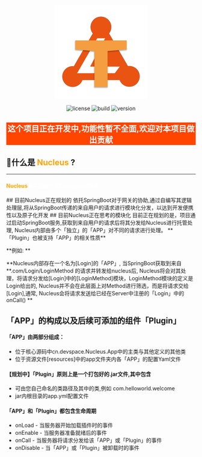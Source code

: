 <p align="center">
  <a href="https://nucleus.pamalee.cn">
    <img alt="nucleus" src="./img/Logo.png" width="250"/>
  </a>
</p>
<div align="center">
<img src="https://img.shields.io/badge/License-MIT_License-green?style=for-the-badge" alt="license">
<img src="https://img.shields.io/badge/build-v0.0.1-blue?style=for-the-badge" alt="build">
<img src="https://img.shields.io/badge/Version-V0.0.1-brown?style=for-the-badge" alt="version">
</div>
<div style="background:orangered;color:white;" align="center"><h2>这个项目正在开发中,功能性暂不全面,欢迎对本项目做出贡献</h2></div>

## 🤔什么是 <span style="color:orange">Nucleus</span> ?

---
<div style="color:white">
<h4><span style="color:orange">Nucleus</span>事件化插件式Springboot框架</h4>
</div>
## 目前Nucleus正在规划的
依托SpringBoot对于网关的协助,通过自编写其逻辑处理层,将从SpringBoot传递的来自用户的请求进行模块化分发，以达到开发便携性以及原子化开发
## 目前Nucleus正在思考的模块化
目前正在规划的是，项目通过启动SpringBoot服务,获取到来自用户的请求后将其分发给Nucleus进行托管处理, Nucleus内部由多个「独立」的「APP」对不同的请求进行处理。 **「Plugin」也被支持「APP」的相关性质**

**例如: **

**Nucleus内部存在一个名为[Login]的「APP」, 当SpringBoot获取到来自\*\*.com/Login/LoginMethod 的请求并转发给nucleus后, Nucleus将会对其处理，将请求分发给[Login]中的[LoginMethod]模块，LoginMethod模块的定义是Login给出的, Nucleus并不会在此层面上对Method进行筛选，而是将请求交给[Login],通常, Nucleus会将请求发送给已经在Server中注册的「Login」中的onCall() **

## 「APP」的构成以及后续可添加的组件「Plugin」

#### 「APP」由两部分组成：

- 位于核心源码中cn.devspace.Nucleus.App中的主类与其他定义的其他类
- 位于资源文件[resources]中的app文件夹内各「APP」的配置Yaml文件

#### 【规划中】「Plugin」原则上是一个打包好的.jar文件,其中包含

- 可由您自己命名的类路径及其中的类,例如 com.helloworld.welcome
- jar内根目录的app.yml配置文件

#### 「APP」和「Plugin」都包含生命周期

- onLoad - 当服务器开始加载插件时的事件
- onEnable - 当服务器准备就绪后的事件
- onCall - 当服务器将请求分发给该「APP」或「Plugin」的事件
- onDisable - 当「APP」或「Plugin」被卸载时的事件